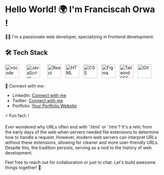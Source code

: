 
# Hello World! 🌍 I'm Franciscah Orwa !

👩‍💻 I'm a passionate web developer, specializing in frontend development.


## 🛠️ Tech Stack

<p align="left">
<img src="https://cdn.jsdelivr.net/gh/devicons/devicon/icons/vscode/vscode-original.svg" alt="vscode" width="45" style="margin-right: 20px; height="45"/>
<img src="https://cdn.jsdelivr.net/gh/devicons/devicon/icons/javascript/javascript-original.svg" alt="JavaScript" width="45" style="margin-right: 20px; height="45"/>
<img src="https://cdn.jsdelivr.net/gh/devicons/devicon/icons/react/react-original.svg" alt="React" width="45"style="margin-right: 10px; height="45"/>
<img src="https://cdn.jsdelivr.net/gh/devicons/devicon/icons/html5/html5-original.svg" alt="HTML" width="45" style="margin-right: 10px; height="45"/>
<img src="https://cdn.jsdelivr.net/gh/devicons/devicon/icons/css3/css3-original.svg" alt="CSS" width="45" style="margin-right: 10px; height="45"/>
<img src="https://cdn.jsdelivr.net/gh/devicons/devicon/icons/figma/figma-original.svg" alt="Figma" width="45" style="margin-right: 10px; height="45"/>
<img src="https://cdn.jsdelivr.net/gh/devicons/devicon/icons/tailwindcss/tailwindcss-original.svg" alt="Tailwind CSS" width="45"style="margin-right: 10px; height="45"/>
<img src="https://cdn.jsdelivr.net/gh/devicons/devicon/icons/git/git-original.svg" alt="Git" width="45" height="45"/>

</p>

🔗 Connect with me:
   - LinkedIn: [Connect with me](https://www.linkedin.com/in/francieorwa/)
   - Twitter: [Connect with me](https://twitter.com/francieorwa)
   - Portfolio: [Your Portfolio Website]()

⚡ Fun fact: !

<p align="left">
Ever wondered why URLs often end with '.html' or '.htm'? It's a relic from the early days of the web when servers needed file extensions to determine how to handle a request. However, modern web servers can interpret URLs without these extensions, allowing for cleaner and more user-friendly URLs. Despite this, the tradition persists, serving as a nod to the history of web development.
</p>

<p align="left">
   Feel free to reach out for collaboration or just to chat. Let's build awesome things together! 🚀
</p>



